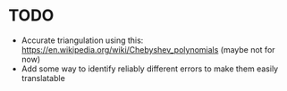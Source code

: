 # TODO

- Accurate triangulation using this: https://en.wikipedia.org/wiki/Chebyshev_polynomials (maybe not for now)
- Add some way to identify reliably different errors to make them easily translatable
